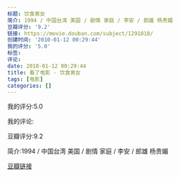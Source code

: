 ```yaml
---
标题: 饮食男女
简介: 1994 / 中国台湾 美国 / 剧情 家庭 / 李安 / 郎雄 杨贵媚
豆瓣评分: '9.2'
链接: https://movie.douban.com/subject/1291818/
创建时间: '2010-01-12 00:29:44'
我的评分: '5.0'
标签:
评论:
date: 2010-01-12 00:29:44
title: 看了电影 - 饮食男女
tags: [电影]
categories: []
---
```


我的评分:5.0

我的评论:

豆瓣评分:9.2

简介:1994 / 中国台湾 美国 / 剧情 家庭 / 李安 / 郎雄 杨贵媚

[豆瓣链接](https://movie.douban.com/subject/1291818/)

